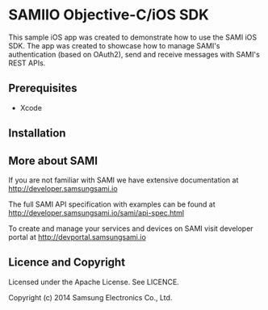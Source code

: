 SAMIIO Objective-C/iOS SDK
==========================

This sample iOS app was created to demonstrate how to use the SAMI iOS SDK. The app was created to showcase how to manage SAMI's authentication (based on OAuth2), send and receive messages with SAMI's REST APIs.

Prerequisites
-------------

 * Xcode

Installation
---------------------



More about SAMI
---------------

If you are not familiar with SAMI we have extensive documentation at http://developer.samsungsami.io

The full SAMI API specification with examples can be found at http://developer.samsungsami.io/sami/api-spec.html

To create and manage your services and devices on SAMI visit developer portal at http://devportal.samsungsami.io

Licence and Copyright
---------------------

Licensed under the Apache License. See LICENCE.

Copyright (c) 2014 Samsung Electronics Co., Ltd.

